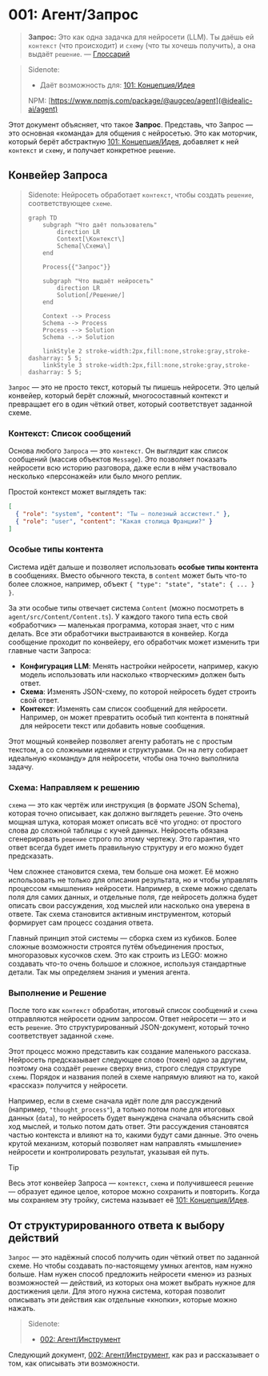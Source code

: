 # 001: Агент/Запрос

> **Запрос:** Это как одна задачка для нейросети (LLM). Ты даёшь ей `контекст` (что происходит) и `схему` (что ты хочешь получить), а она выдаёт `решение`. — [Глоссарий](./000_glossary.md)

> Sidenote:
> - Даёт возможность для: [101: Концепция/Идея](./101_concept_idea.md)
>
> NPM: [https://www.npmjs.com/package/@augceo/agent](@idealic-ai/agent)

Этот документ объясняет, что такое **Запрос**. Представь, что Запрос — это основная «команда» для общения с нейросетью. Это как моторчик, который берёт абстрактную [101: Концепция/Идея](./101_concept_idea.md), добавляет к ней `контекст` и `схему`, и получает конкретное `решение`.

## Конвейер Запроса

> Sidenote:
> Нейросеть обработает `контекст`, чтобы создать `решение`, соответствующее `схеме`.
>
> ```mermaid
> graph TD
>     subgraph "Что даёт пользователь"
>         direction LR
>         Context[\Контекст\]
>         Schema[\Схема\]
>     end
>
>     Process{{"Запрос"}}
>
>     subgraph "Что выдаёт нейросеть"
>         direction LR
>         Solution[/Решение/]
>     end
>
>     Context --> Process
>     Schema --> Process
>     Process --> Solution
>     Schema -.-> Solution
>
>     linkStyle 2 stroke-width:2px,fill:none,stroke:gray,stroke-dasharray: 5 5;
>     linkStyle 3 stroke-width:2px,fill:none,stroke:gray,stroke-dasharray: 5 5;
> ```

`Запрос` — это не просто текст, который ты пишешь нейросети. Это целый конвейер, который берёт сложный, многосоставный контекст и превращает его в один чёткий ответ, который соответствует заданной схеме.

### Контекст: Список сообщений

Основа любого `Запроса` — это `контекст`. Он выглядит как список сообщений (массив объектов `Message`). Это позволяет показать нейросети всю историю разговора, даже если в нём участвовало несколько «персонажей» или было много реплик.

Простой контекст может выглядеть так:

```json
[
  { "role": "system", "content": "Ты — полезный ассистент." },
  { "role": "user", "content": "Какая столица Франции?" }
]
```

### Особые типы контента

Система идёт дальше и позволяет использовать **особые типы контента** в сообщениях. Вместо обычного текста, в `content` может быть что-то более сложное, например, объект `{ "type": "state", "state": { ... } }`.

За эти особые типы отвечает система `Content` (можно посмотреть в `agent/src/Content/Content.ts`). У каждого такого типа есть свой «обработчик» — маленькая программа, которая знает, что с ним делать. Все эти обработчики выстраиваются в конвейер. Когда сообщение проходит по конвейеру, его обработчик может изменить три главные части Запроса:

- **Конфигурация LLM**: Менять настройки нейросети, например, какую модель использовать или насколько «творческим» должен быть ответ.
- **Схема**: Изменять JSON-схему, по которой нейросеть будет строить свой ответ.
- **Контекст**: Изменять сам список сообщений для нейросети. Например, он может превратить особый тип контента в понятный для нейросети текст или добавить новые сообщения.

Этот мощный конвейер позволяет агенту работать не с простым текстом, а со сложными идеями и структурами. Он на лету собирает идеальную «команду» для нейросети, чтобы она точно выполнила задачу.

### Схема: Направляем к решению

`схема` — это как чертёж или инструкция (в формате JSON Schema), которая точно описывает, как должно выглядеть `решение`. Это очень мощная штука, которая может описать всё что угодно: от простого слова до сложной таблицы с кучей данных. Нейросеть обязана сгенерировать `решение` строго по этому чертежу. Это гарантия, что ответ всегда будет иметь правильную структуру и его можно будет предсказать.

Чем сложнее становится схема, тем больше она может. Её можно использовать не только для описания результата, но и чтобы управлять процессом «мышления» нейросети. Например, в схеме можно сделать поля для самих данных, и отдельные поля, где нейросеть должна будет описать свои рассуждения, ход мыслей или насколько она уверена в ответе. Так схема становится активным инструментом, который формирует сам процесс создания ответа.

Главный принцип этой системы — сборка схем из кубиков. Более сложные возможности строятся путём объединения простых, многоразовых кусочков схем. Это как строить из LEGO: можно создавать что-то очень большое и сложное, используя стандартные детали. Так мы определяем знания и умения агента.

### Выполнение и Решение

После того как `контекст` обработан, итоговый список сообщений и `схема` отправляются нейросети одним запросом. Ответ нейросети — это и есть `решение`. Это структурированный JSON-документ, который точно соответствует заданной `схеме`.

Этот процесс можно представить как создание маленького рассказа. Нейросеть предсказывает следующее слово (токен) одно за другим, поэтому она создаёт `решение` сверху вниз, строго следуя структуре `схемы`. Порядок и названия полей в схеме напрямую влияют на то, какой «рассказ» получится у нейросети.

Например, если в схеме сначала идёт поле для рассуждений (например, `"thought_process"`), а только потом поле для итоговых данных (`data`), то нейросеть будет вынуждена сначала объяснить свой ход мыслей, и только потом дать ответ. Эти рассуждения становятся частью контекста и влияют на то, какими будут сами данные. Это очень крутой механизм, который позволяет нам направлять «мышление» нейросети и контролировать результат, указывая ей путь.

> [!TIP]
> Весь этот конвейер Запроса — `контекст`, `схема` и получившееся `решение` — образует единое целое, которое можно сохранить и повторить. Когда мы сохраняем эту тройку, система называет её [101: Концепция/Идея](./101_concept_idea.md).

## От структурированного ответа к выбору действий

`Запрос` — это надёжный способ получить один чёткий ответ по заданной схеме. Но чтобы создавать по-настоящему умных агентов, нам нужно больше. Нам нужен способ предложить нейросети «меню» из разных возможностей — действий, из которых она может выбрать нужное для достижения цели. Для этого нужна система, которая позволит описывать эти действия как отдельные «кнопки», которые можно нажать.

> Sidenote:
> - [002: Агент/Инструмент](./002_agent_tool.md)

Следующий документ, [002: Агент/Инструмент](./002_agent_tool.md), как раз и рассказывает о том, как описывать эти возможности.
